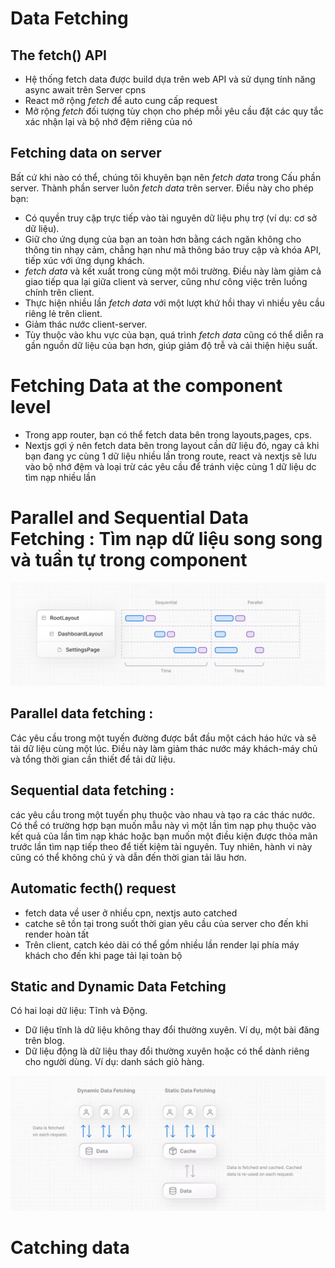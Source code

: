 # Data Fetching

## The fetch() API
- Hệ thống fetch data được build dựa trên web API và sử dụng tính năng async await trên Server cpns
- React mở rộng *fetch* để auto cung cấp request
- Mở rộng *fetch* đối tượng tùy chọn cho phép mỗi yêu cầu đặt các quy tắc xác nhận lại và bộ nhớ đệm riêng của nó
## Fetching data on server
Bất cứ khi nào có thể, chúng tôi khuyên bạn nên *fetch data* trong Cấu phần server. Thành phần server luôn *fetch data* trên server. Điều này cho phép bạn:
- Có quyền truy cập trực tiếp vào tài nguyên dữ liệu phụ trợ (ví dụ: cơ sở dữ liệu).
- Giữ cho ứng dụng của bạn an toàn hơn bằng cách ngăn không cho thông tin nhạy cảm, chẳng hạn như mã thông báo truy cập và khóa API, tiếp xúc với ứng dụng khách.
- *fetch data* và kết xuất trong cùng một môi trường. Điều này làm giảm cả giao tiếp qua lại giữa client và server, cũng như công việc trên luồng chính trên client.
- Thực hiện nhiều lần *fetch data* với một lượt khứ hồi thay vì nhiều yêu cầu riêng lẻ trên client.
- Giảm thác nước client-server.
- Tùy thuộc vào khu vực của bạn, quá trình *fetch data* cũng có thể diễn ra gần nguồn dữ liệu của bạn hơn, giúp giảm độ trễ và cải thiện hiệu suất.

# Fetching Data at the component level
- Trong app router, bạn có thể fetch data bên trong layouts,pages, cps. 
- Nextjs gợi ý nên fetch data bên trong layout cần dữ liệu đó, ngay cả khi bạn đang yc cùng 1 dữ liệu nhiều lần trong route, react và nextjs sẽ lưu vào bộ nhớ đệm và loại trừ các yêu cầu để tránh việc cùng 1 dữ liệu dc tìm nạp nhiều lần

# Parallel and Sequential Data Fetching : Tìm nạp dữ liệu song song và tuần tự trong component
![Alt text](image.png)

## Parallel data fetching :
Các yêu cầu trong một tuyến đường được bắt đầu một cách háo hức và sẽ tải dữ liệu cùng một lúc. Điều này làm giảm thác nước máy khách-máy chủ và tổng thời gian cần thiết để tải dữ liệu.

## Sequential data fetching :
các yêu cầu trong một tuyến phụ thuộc vào nhau và tạo ra các thác nước. Có thể có trường hợp bạn muốn mẫu này vì một lần tìm nạp phụ thuộc vào kết quả của lần tìm nạp khác hoặc bạn muốn một điều kiện được thỏa mãn trước lần tìm nạp tiếp theo để tiết kiệm tài nguyên. Tuy nhiên, hành vi này cũng có thể không chủ ý và dẫn đến thời gian tải lâu hơn.

## Automatic fecth() request
- fetch data về user ở nhiều cpn, nextjs auto catched
- catche sẽ tồn tại trong suốt thời gian yêu cầu của server cho đến khi render hoàn tất
- Trên client, catch kéo dài có thể gồm nhiều lần render lại phía máy khách cho đến khi page tải lại toàn bộ

## Static and Dynamic Data Fetching
Có hai loại dữ liệu: Tĩnh và Động.
- Dữ liệu tĩnh là dữ liệu không thay đổi thường xuyên. Ví dụ, một bài đăng trên blog.
- Dữ liệu động là dữ liệu thay đổi thường xuyên hoặc có thể dành riêng cho người dùng. Ví dụ: danh sách giỏ hàng.

![Alt text](image-1.png)

# Catching data
